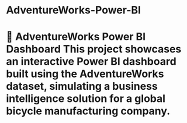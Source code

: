 # AdventureWorks-Power-BI
# 🚴 AdventureWorks Power BI Dashboard  This project showcases an interactive **Power BI dashboard** built using the **AdventureWorks dataset**, simulating a business intelligence solution for a global bicycle manufacturing company. 
